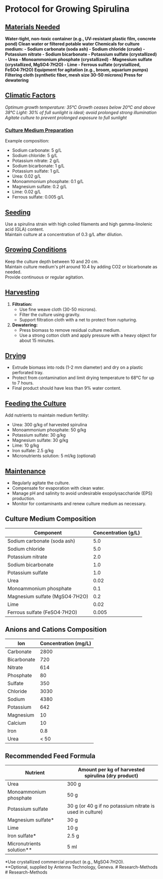 <style>
    .bold {
        font-weight: bold;
    }
    .italic {
        font-style: italic;
    }
    .underline {
        text-decoration: underline;
    }
</style>

# Protocol for Growing Spirulina

## <span class="underline">Materials Needed</span>
<div class="bold">
Water-tight, non-toxic container (e.g., UV-resistant plastic film, concrete pond)  
Clean water or filtered potable water  
Chemicals for culture medium:  
- Sodium carbonate (soda ash)  
- Sodium chloride (crude)  
- Potassium nitrate  
- Sodium bicarbonate  
- Potassium sulfate (crystallized)  
- Urea  
- Monoammonium phosphate (crystallized)  
- Magnesium sulfate (crystallized, MgSO4·7H2O)  
- Lime  
- Ferrous sulfate (crystallized, FeSO4·7H2O)  
Equipment for agitation (e.g., broom, aquarium pumps)  
Filtering cloth (synthetic fiber, mesh size 30-50 microns)  
Press for dewatering  
</div>

## <span class="underline">Climatic Factors</span>
<div class="italic">
Optimum growth temperature: 35°C  
Growth ceases below 20°C and above 38°C  
Light: 30% of full sunlight is ideal; avoid prolonged strong illumination  
Agitate culture to prevent prolonged exposure to full sunlight  
</div>

### <span class="underline">Culture Medium Preparation</span>
Example composition:  
- Sodium carbonate: 5 g/L  
- Sodium chloride: 5 g/L  
- Potassium nitrate: 2 g/L  
- Sodium bicarbonate: 1 g/L  
- Potassium sulfate: 1 g/L  
- Urea: 0.02 g/L  
- Monoammonium phosphate: 0.1 g/L  
- Magnesium sulfate: 0.2 g/L  
- Lime: 0.02 g/L  
- Ferrous sulfate: 0.005 g/L  

## <span class="underline">Seeding</span>
Use a spirulina strain with high coiled filaments and high gamma-linolenic acid (GLA) content.  
Maintain culture at a concentration of 0.3 g/L after dilution.  

## <span class="underline">Growing Conditions</span>
Keep the culture depth between 10 and 20 cm.  
Maintain culture medium's pH around 10.4 by adding CO2 or bicarbonate as needed.  
Provide continuous or regular agitation.  

## <span class="underline">Harvesting</span>
1. **Filtration:**  
   - Use fine weave cloth (30-50 microns).  
   - Filter the culture using gravity.  
   - Support filtration cloth with a net to protect from rupturing.
2. **Dewatering:**  
   - Press biomass to remove residual culture medium.  
   - Use a strong cotton cloth and apply pressure with a heavy object for about 15 minutes.  

## <span class="underline">Drying</span>
- Extrude biomass into rods (1-2 mm diameter) and dry on a plastic perforated tray.
- Protect from contamination and limit drying temperature to 68°C for up to 7 hours.
- Final product should have less than 9% water content.

## <span class="underline">Feeding the Culture</span>
Add nutrients to maintain medium fertility:  
- Urea: 300 g/kg of harvested spirulina  
- Monoammonium phosphate: 50 g/kg  
- Potassium sulfate: 30 g/kg  
- Magnesium sulfate: 30 g/kg  
- Lime: 10 g/kg  
- Iron sulfate: 2.5 g/kg  
- Micronutrients solution: 5 ml/kg (optional)  

## <span class="underline">Maintenance</span>
- Regularly agitate the culture.
- Compensate for evaporation with clean water.
- Manage pH and salinity to avoid undesirable exopolysaccharide (EPS) production.
- Monitor for contaminants and renew culture medium as necessary.

## Culture Medium Composition

| **Component**                 | **Concentration (g/L)** |
|-------------------------------|-------------------------|
| Sodium carbonate (soda ash)   | 5.0                     |
| Sodium chloride               | 5.0                     |
| Potassium nitrate             | 2.0                     |
| Sodium bicarbonate            | 1.0                     |
| Potassium sulfate             | 1.0                     |
| Urea                          | 0.02                    |
| Monoammonium phosphate        | 0.1                     |
| Magnesium sulfate (MgSO4·7H2O)| 0.2                     |
| Lime                          | 0.02                    |
| Ferrous sulfate (FeSO4·7H2O)  | 0.005                   |

## Anions and Cations Composition

| **Ion**      | **Concentration (mg/L)** |
|--------------|---------------------------|
| Carbonate    | 2800                      |
| Bicarbonate  | 720                       |
| Nitrate      | 614                       |
| Phosphate    | 80                        |
| Sulfate      | 350                       |
| Chloride     | 3030                      |
| Sodium       | 4380                      |
| Potassium    | 642                       |
| Magnesium    | 10                        |
| Calcium      | 10                        |
| Iron         | 0.8                       |
| Urea         | < 50                      |

## Recommended Feed Formula

| **Nutrient**                   | **Amount per kg of harvested spirulina (dry product)** |
|--------------------------------|---------------------------------------------------------|
| Urea                           | 300 g                                                   |
| Monoammonium phosphate         | 50 g                                                    |
| Potassium sulfate              | 30 g (or 40 g if no potassium nitrate is used in culture)|
| Magnesium sulfate*             | 30 g                                                    |
| Lime                           | 10 g                                                    |
| Iron sulfate*                  | 2.5 g                                                   |
| Micronutrients solution**      | 5 ml                                                    |

*Use crystallized commercial product (e.g., MgSO4·7H2O).  
**Optional, supplied by Antenna Technology, Geneva.
#   R e s e a r c h - M e t h o d s 
 
 # Research-Methods
